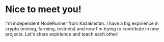 # Nice to meet you!
I'm independent NodeRunner from Kazakhstan. I have a big expirience in crypto (mining, farming, testnets) and now I'm trying to contribute in new projects. Let's share expirience and teach each other!
